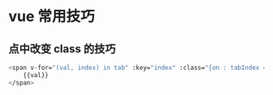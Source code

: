 # vue 常用技巧

## 点中改变 class 的技巧

```bash
<span v-for="(val, index) in tab" :key="index" :class="{on : tabIndex === index}" @click="tabClick(index)">
    {{val}}
</span>
```
